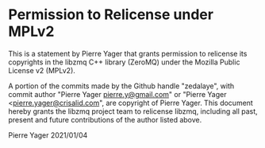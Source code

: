 # Permission to Relicense under MPLv2

This is a statement by Pierre Yager
that grants permission to relicense its copyrights in the libzmq C++
library (ZeroMQ) under the Mozilla Public License v2 (MPLv2).

A portion of the commits made by the Github handle "zedalaye", with
commit author "Pierre Yager <pierre.y@gmail.com>" or 
"Pierre Yager <pierre.yager@crisalid.com", are copyright of Pierre Yager.
This document hereby grants the libzmq project team to relicense libzmq, 
including all past, present and future contributions of the author listed above.

Pierre Yager 
2021/01/04
